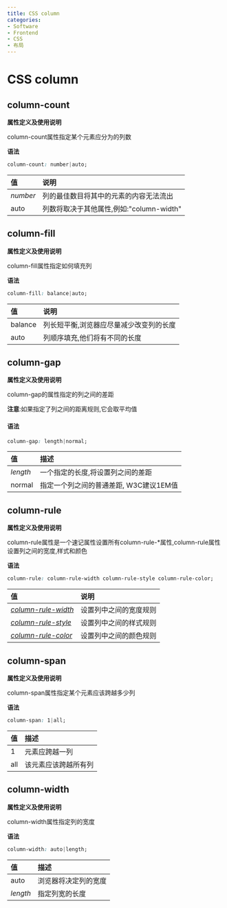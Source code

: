 ```yaml
---
title: CSS column
categories:
- Software
- Frontend
- CSS
- 布局
---
```

# CSS column

## column-count

**属性定义及使用说明**

column-count属性指定某个元素应分为的列数

**语法**

```css
column-count: number|auto;
```

| 值       | 说明                                       |
| :------- | :----------------------------------------- |
| *number* | 列的最佳数目将其中的元素的内容无法流出     |
| auto     | 列数将取决于其他属性,例如:"column-width" |

## column-fill

**属性定义及使用说明**

column-fill属性指定如何填充列

**语法**

```css
column-fill: balance|auto;
```

| 值      | 说明                                     |
| :------ | :--------------------------------------- |
| balance | 列长短平衡,浏览器应尽量减少改变列的长度 |
| auto    | 列顺序填充,他们将有不同的长度           |

## column-gap

**属性定义及使用说明**

column-gap的属性指定的列之间的差距

**注意**:如果指定了列之间的距离规则,它会取平均值

#### 语法

```css
column-gap: length|normal;
```

| 值       | 描述                                    |
| :------- | :-------------------------------------- |
| *length* | 一个指定的长度,将设置列之间的差距      |
| normal   | 指定一个列之间的普通差距, W3C建议1EM值 |

## column-rule

**属性定义及使用说明**

column-rule属性是一个速记属性设置所有column-rule-*属性,column-rule属性设置列之间的宽度,样式和颜色

**语法**

```css
column-rule: column-rule-width column-rule-style column-rule-color;
```

| 值                                                           | 说明                   |
| :----------------------------------------------------------- | :--------------------- |
| *[column-rule-width](https://www.runoob.com/cssref/css3-pr-column-rule-width.html)* | 设置列中之间的宽度规则 |
| *[column-rule-style](https://www.runoob.com/cssref/css3-pr-column-rule-style.html)* | 设置列中之间的样式规则 |
| *[column-rule-color](https://www.runoob.com/cssref/css3-pr-column-rule-color.html)* | 设置列中之间的颜色规则 |

## column-span

**属性定义及使用说明**

column-span属性指定某个元素应该跨越多少列

**语法**

```css
column-span: 1|all;
```

| 值   | 描述                 |
| :--- | :------------------- |
| 1    | 元素应跨越一列       |
| all  | 该元素应该跨越所有列 |

## column-width

**属性定义及使用说明**

column-width属性指定列的宽度

**语法**

```css
column-width: auto|length;
```

| 值       | 描述                 |
| :------- | :------------------- |
| auto     | 浏览器将决定列的宽度 |
| *length* | 指定列宽的长度       |
